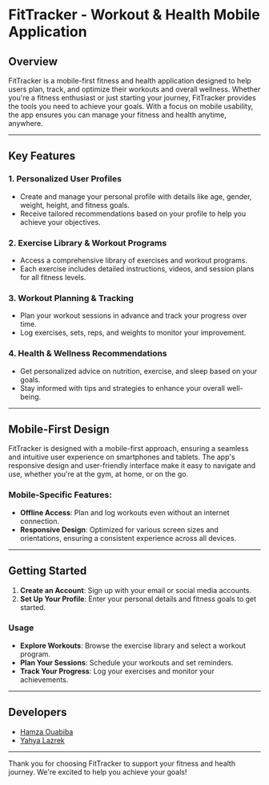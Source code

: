 # FitTracker - Workout & Health Mobile Application

## Overview

FitTracker is a mobile-first fitness and health application designed to help users plan, track, and optimize their workouts and overall wellness. Whether you're a fitness enthusiast or just starting your journey, FitTracker provides the tools you need to achieve your goals. With a focus on mobile usability, the app ensures you can manage your fitness and health anytime, anywhere.

---

## Key Features

### 1. **Personalized User Profiles**
   - Create and manage your personal profile with details like age, gender, weight, height, and fitness goals.
   - Receive tailored recommendations based on your profile to help you achieve your objectives.

### 2. **Exercise Library & Workout Programs**
   - Access a comprehensive library of exercises and workout programs.
   - Each exercise includes detailed instructions, videos, and session plans for all fitness levels.

### 3. **Workout Planning & Tracking**
   - Plan your workout sessions in advance and track your progress over time.
   - Log exercises, sets, reps, and weights to monitor your improvement.

### 4. **Health & Wellness Recommendations**
   - Get personalized advice on nutrition, exercise, and sleep based on your goals.
   - Stay informed with tips and strategies to enhance your overall well-being.

---

## Mobile-First Design

FitTracker is designed with a mobile-first approach, ensuring a seamless and intuitive user experience on smartphones and tablets. The app's responsive design and user-friendly interface make it easy to navigate and use, whether you're at the gym, at home, or on the go.

### Mobile-Specific Features:
   - **Offline Access**: Plan and log workouts even without an internet connection.
   - **Responsive Design**: Optimized for various screen sizes and orientations, ensuring a consistent experience across all devices.

---

## Getting Started

1. **Create an Account**: Sign up with your email or social media accounts.
2. **Set Up Your Profile**: Enter your personal details and fitness goals to get started.

### Usage
- **Explore Workouts**: Browse the exercise library and select a workout program.
- **Plan Your Sessions**: Schedule your workouts and set reminders.
- **Track Your Progress**: Log your exercises and monitor your achievements.

---

## Developers

- [Hamza Ouabiba](https://github.com/Hamza-ouabiba)
- [Yahya Lazrek](https://github.com/UUinc)

---

Thank you for choosing FitTracker to support your fitness and health journey. We're excited to help you achieve your goals!
